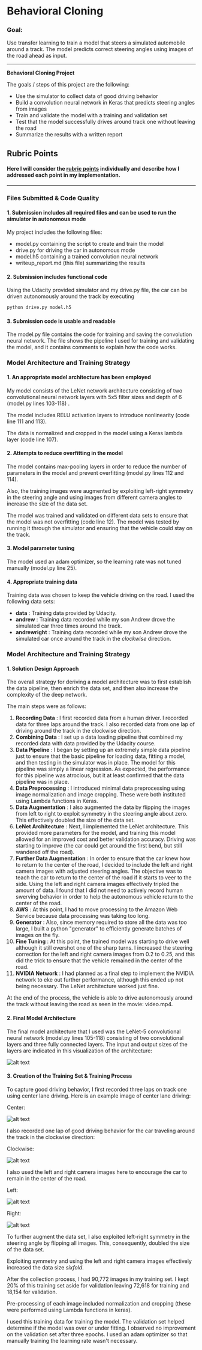 # **Behavioral Cloning** 

### Goal:

Use transfer learning to train a model that steers a simulated automobile around a track.  The model predicts correct steering angles using images of the road ahead as input.

---

**Behavioral Cloning Project**

The goals / steps of this project are the following:
* Use the simulator to collect data of good driving behavior
* Build a convolution neural network in Keras that predicts steering angles from images
* Train and validate the model with a training and validation set
* Test that the model successfully drives around track one without leaving the road
* Summarize the results with a written report


[//]: # "Image References"

[image1]: ./images/lenet.png "Model Visualization"
[image2]: ./images/center.jpg "Center Camera"
[image4]: ./images/left.jpg "Left Camera"
[image5]: ./images/right.jpg "Right Camera"
[image3]: ./images/clockwise.jpg	"Clockwise"

## Rubric Points

#### Here I will consider the [rubric points](https://review.udacity.com/#!/rubrics/432/view) individually and describe how I addressed each point in my implementation.

------

### Files Submitted & Code Quality

#### 1. Submission includes all required files and can be used to run the simulator in autonomous mode

My project includes the following files:

- model.py containing the script to create and train the model
- drive.py for driving the car in autonomous mode
- model.h5 containing a trained convolution neural network 
- writeup_report.md (this file) summarizing the results

#### 2. Submission includes functional code

Using the Udacity provided simulator and my drive.py file, the car can be driven autonomously around the track by executing 

```sh
python drive.py model.h5
```

#### 3. Submission code is usable and readable

The model.py file contains the code for training and saving the convolution neural network. The file shows the pipeline I used for training and validating the model, and it contains comments to explain how the code works.

### Model Architecture and Training Strategy

#### 1. An appropriate model architecture has been employed

My model consists of the LeNet network architecture consisting of two convolutional neural network layers with 5x5 filter sizes and depth of 6 (model.py lines 103-118) .

The model includes RELU activation layers to introduce nonlinearity (code line 111 and 113).

The data is normalized and cropped in the model using a Keras lambda layer (code line 107). 

#### 2. Attempts to reduce overfitting in the model

The model contains max-pooling layers in order to reduce the number of parameters in the model and prevent overfitting (model.py lines 112 and 114). 

Also, the training images were augmented by exploiting left-right symmetry in the steering angle and using images from different camera angles to increase the size of the data set.

The model was trained and validated on different data sets to ensure that the model was not overfitting (code line 12). The model was tested by running it through the simulator and ensuring that the vehicle could stay on the track.

#### 3. Model parameter tuning

The model used an adam optimizer, so the learning rate was not tuned manually (model.py line 25).

#### 4. Appropriate training data

Training data was chosen to keep the vehicle driving on the road.  I used the following data sets:

* **data** : Training data provided by Udacity.
* **andrew** : Training data recorded while my son Andrew drove the simulated car three times around the track.
* **andrewright** : Training data recorded while my son Andrew drove the simulated car once around the track in the _clockwise_ direction.

### Model Architecture and Training Strategy

#### 1. Solution Design Approach

The overall strategy for deriving a model architecture was to first establish the data pipeline, then enrich the data set, and then also increase the complexity of the deep network.

The main steps were as follows:

1. **Recording Data** : I first recorded data from a human driver.  I recorded data for three laps around the track.  I also recorded data from one lap of driving around the track in the clockwise direction.
2. **Combining Data** : I set up a data loading pipeline that combined my recorded data with data provided by the Udacity course.
3. **Data Pipeline** : I began by setting up an extremely simple data pipeline just to ensure that the basic pipeline for loading data, fitting a model, and then testing in the simulator was in place.  The model for this pipeline was simply a linear regression.  As expected, the performance for this pipeline was atrocious, but it at least confirmed that the data pipeline was in place.
4. **Data Preprocessing** : I introduced minimal data preprocessing using image normalization and image cropping.  These were both instituted using Lambda functions in Keras.
5. **Data Augmentation** : I also augmented the data by flipping the images from left to right to exploit symmetry in the steering angle about zero.  This effectively doubled the size of the data set.
6. **LeNet Architecture** : Next, I implemented the LeNet architecture.  This provided more parameters for the model, and training this model allowed for an improved cost and better validation accuracy.  Driving was starting to improve (the car could get around the first bend, but still wandered off the road).
7. **Further Data Augmentation** : In order to ensure that the car knew how to return to the center of the road, I decided to include the left and right camera images with adjusted steering angles.  The objective was to teach the car to return to the center of the road if it starts to veer to the side.  Using the left and right camera images effectively tripled the amount of data.  I found that I did not need to actively record human swerving behavior in order to help the autonomous vehicle return to the center of the road.
8. **AWS** : At this point, I had to move processing to the Amazon Web Service because data processing was taking too long.
9. **Generator** : Also, since memory required to store all the data was too large, I built a python "generator" to efficiently generate batches of images on the fly. 
10. **Fine Tuning** :  At this point, the trained model was starting to drive well although it still overshot one of the sharp turns.  I increased the steering correction for the left and right camera images from 0.2 to 0.25, and this did the trick to ensure that the vehicle remained in the center of the road.
11. **NVIDIA Network** : I had planned as a final step to implement the NVIDIA network to eke out further performance, although this ended up not being necessary. The LeNet architecture worked just fine.

At the end of the process, the vehicle is able to drive autonomously around the track without leaving the road as seen in the movie: video.mp4.

#### 2. Final Model Architecture

The final model architecture that I used was the LeNet-5 convolutional neural network (model.py lines 105-118) consisting of two convolutional layers and three fully connected layers.  The input and output sizes of the layers are indicated in this visualization of the architecture:

![alt text][image1]

#### 3. Creation of the Training Set & Training Process

To capture good driving behavior, I first recorded three laps on track one using center lane driving. Here is an example image of center lane driving:

Center:

![alt text][image2]

I also recorded one lap of good driving behavior for the car traveling around the track in the clockwise direction:

Clockwise:

![alt text][image3]

I also used the left and right camera images here to encourage the car to remain in the center of the road.

Left:

![alt text][image4]

Right:

![alt text][image5]



To further augment the data set, I also exploited left-right symmetry in the steering angle by flipping all images. This, consequently, doubled the size of the data set.

Exploiting symmetry and using the left and right camera images effectively increased the data size _sixfold_.

After the collection process, I had 90,772 images in my training set. I kept 20% of this training set aside for validation leaving 72,618 for training and 18,154 for validation.  

Pre-processing of each image included normalization and cropping (these were performed using Lambda functions in keras).

I used this training data for training the model. The validation set helped determine if the model was over or under fitting. I observed no improvement on the validation set after three epochs.  I used an adam optimizer so that manually training the learning rate wasn't necessary.